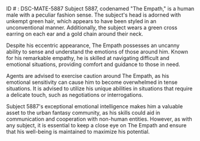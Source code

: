 ID # : DSC-MATE-5887
Subject 5887, codenamed "The Empath," is a human male with a peculiar fashion sense. The subject's head is adorned with unkempt green hair, which appears to have been styled in an unconventional manner. Additionally, the subject wears a green cross earring on each ear and a gold chain around their neck. 

Despite his eccentric appearance, The Empath possesses an uncanny ability to sense and understand the emotions of those around him. Known for his remarkable empathy, he is skilled at navigating difficult and emotional situations, providing comfort and guidance to those in need. 

Agents are advised to exercise caution around The Empath, as his emotional sensitivity can cause him to become overwhelmed in tense situations. It is advised to utilize his unique abilities in situations that require a delicate touch, such as negotiations or interrogations. 

Subject 5887's exceptional emotional intelligence makes him a valuable asset to the urban fantasy community, as his skills could aid in communication and cooperation with non-human entities. However, as with any subject, it is essential to keep a close eye on The Empath and ensure that his well-being is maintained to maximize his potential.